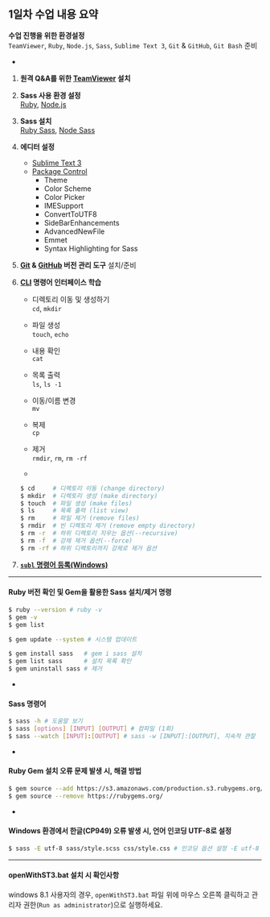 ## 1일차 수업 내용 요약
__수업 진행을 위한 환경설정__<br>
`TeamViewer`, `Ruby`, `Node.js`, `Sass`, `Sublime Text 3`, `Git` & `GitHub`, `Git Bash` 준비

-

1. __원격 Q&A를 위한 [TeamViewer](http://www.teamviewer.com/ko/) 설치__

2. __Sass 사용 환경 설정__<br>
	[Ruby](https://www.ruby-lang.org/ko/), [Node.js](https://nodejs.org/)

3. __Sass 설치__<br>
	[Ruby Sass](http://sass-lang.com/), [Node Sass](https://github.com/sass/node-sass)

4. __에디터 설정__<br>
	- [Sublime Text 3](http://www.sublimetext.com/3)
	- [Package Control](https://packagecontrol.io/)
		- Theme
		- Color Scheme
		- Color Picker
		- IMESupport
		- ConvertToUTF8
		- SideBarEnhancements
		- AdvancedNewFile
		- Emmet
		- Syntax Highlighting for Sass

5. __[Git](http://git-scm.com/) & [GitHub](https://github.com/) 버전 관리 도구__ 설치/준비

6. __[CLI](http://ko.wikipedia.org/wiki/%EB%AA%85%EB%A0%B9_%EC%A4%84_%EC%9D%B8%ED%84%B0%ED%8E%98%EC%9D%B4%EC%8A%A4 "Command Line Interface") 명령어 인터페이스 학습__
	- 디렉토리 이동 및 생성하기<br>
	`cd`, `mkdir`
	- 파일 생성<br>
	`touch`, `echo`
	- 내용 확인<br>
	`cat`
	- 목록 출력<br>
	`ls`, `ls -1`
	- 이동/이름 변경<br>
	`mv`
	- 복제<br>
	`cp`
	- 제거<br>
	`rmdir`, `rm`, `rm -rf`

	-

	```sh
	$ cd     # 디렉토리 이동 (change directory)
	$ mkdir  # 디렉토리 생성 (make directory)
	$ touch  # 파일 생성 (make files)
	$ ls     # 목록 출력 (list view)
	$ rm     # 파일 제거 (remove files)
	$ rmdir  # 빈 디렉토리 제거 (remove empty directory)
	$ rm -r  # 하위 디렉토리 지우는 옵션(--recursive)
	$ rm -f  # 강제 제거 옵션(--force)
	$ rm -rf # 하위 디렉토리까지 강제로 제거 옵션
	```

7. __[`subl` 명령어 등록(Windows)](http://yamoo9.net/subl-sublime-text-2-open-command-line-on-windows/)__

---

#### Ruby 버전 확인 및 Gem을 활용한 Sass 설치/제거 명령

```sh
$ ruby --version # ruby -v
$ gem -v
$ gem list

$ gem update --system # 시스템 업데이트

$ gem install sass   # gem i sass 설치
$ gem list sass      # 설치 목록 확인
$ gem uninstall sass # 제거
```

-

#### Sass 명령어

```sh
$ sass -h # 도움말 보기
$ sass [options] [INPUT] [OUTPUT] # 컴파일 (1회)
$ sass --watch [INPUT]:[OUTPUT] # sass -w [INPUT]:[OUTPUT], 지속적 관찰
```

-

#### Ruby Gem 설치 오류 문제 발생 시, 해결 방법

```sh
$ gem source --add https://s3.amazonaws.com/production.s3.rubygems.org/
$ gem source --remove https://rubygems.org/
```

-

#### Windows 환경에서 한글(CP949) 오류 발생 시, 언어 인코딩 UTF-8로 설정
```sh
$ sass -E utf-8 sass/style.scss css/style.css # 인코딩 옵션 설정 -E utf-8
```

---

#### openWithST3.bat 설치 시 확인사항
windows 8.1 사용자의 경우, `openWithST3.bat` 파일 위에 마우스 오른쪽 클릭하고 관리자 권한(`Run as administrator`)으로 실행하세요.